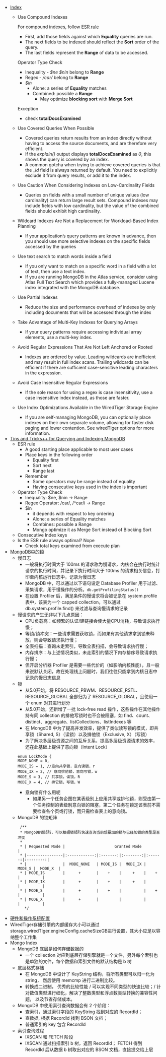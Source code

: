 
- [Index](https://www.mongodb.com/blog/post/performance-best-practices-indexing)
  - Use Compound Indexes
    
    For compound indexes, follow [ESR rule](https://www.alexbevi.com/blog/2020/05/16/optimizing-mongodb-compound-indexes-the-equality-sort-range-esr-rule/)
    - First, add those fields against which **Equality** queries are run.
    - The next fields to be indexed should reflect the **Sort** order of the query.
    - The last fields represent the **Range** of data to be accessed.
    
    Operator Type Check 
    - Inequality - _$ne $nin_ belong to **Range**
    - Regex - _/car/_ belong to **Range**
    - _$in_ 
      - Alone: a series of **Equality** matches
      - Combined: possible a **Range**
        - May optimize **blocking sort** with **Merge Sort**
    
    Exception
      - check **totalDocsExamined**
  - Use Covered Queries When Possible
    - Covered queries return results from an index directly without having to access the source documents, and are therefore very efficient.
    - If the _explain()_ output displays **totalDocsExamined** as _0_, this shows the query is covered by an index.
    - A common gotcha when trying to achieve covered queries is that the __id_ field is always returned by default. You need to explicitly exclude it from query results, or add it to the index.
  - Use Caution When Considering Indexes on Low-Cardinality Fields
    - Queries on fields with a small number of unique values (low cardinality) can return large result sets. Compound indexes may include fields with low cardinality, but the value of the combined fields should exhibit high cardinality.
  - Wildcard Indexes Are Not a Replacement for Workload-Based Index Planning
    - If your application’s query patterns are known in advance, then you should use more selective indexes on the specific fields accessed by the queries
  - Use text search to match words inside a field
    - If you only want to match on a specific word in a field with a lot of text, then use a text index.
    - If you are running MongoDB in the Atlas service, consider using Atlas Full Text Search which provides a fully-managed Lucene index integrated with the MongoDB database.
  - Use Partial Indexes
    - Reduce the size and performance overhead of indexes by only including documents that will be accessed through the index
  - Take Advantage of Multi-Key Indexes for Querying Arrays
    - If your query patterns require accessing individual array elements, use a multi-key index.
  - Avoid Regular Expressions That Are Not Left Anchored or Rooted
    - Indexes are ordered by value. Leading wildcards are inefficient and may result in full index scans. Trailing wildcards can be efficient if there are sufficient case-sensitive leading characters in the expression.
  - Avoid Case Insensitive Regular Expressions
    - If the sole reason for using a regex is case insensitivity, use a case insensitive index instead, as those are faster.
  - Use Index Optimizations Available in the WiredTiger Storage Engine
    - If you are self-managing MongoDB, you can optionally place indexes on their own separate volume, allowing for faster disk paging and lower contention. See wiredTiger options for more information.
- [Tips and Tricks++ for Querying and Indexing MongoDB](https://www.youtube.com/watch?v=5mBY27wVau0&list=PL4RCxklHWZ9u_xtprouvxCvzq2m6q_0_E&index=10)
  - ESR rule
    - A good starting place applicable to most user cases
    - Place keys in the following order
      - Equality first
      - Sort next
      - Range last
    - Remember
      - Some operators may be range instead of equality
      - Having consecutive keys used in the index is important
  - Operator Type Check
    - Inequality: $ne, $nin -> Range
    - Regex Operator: /car/, /^car/i -> Range
    - $in
      - it depends with respect to key ordering
      - Alone: a series of Equality matches
      - Combines: possible a Range
      - Mongo optimize it as Merge Sort instead of Blocking Sort
  - Consecutive Index keys
  - Is the ESR rule always optimal? Nope
    - Check total keys examined from execute plan
- [MongoDB中的锁](https://mp.weixin.qq.com/s/FxaUhtRho5YOpCFgmk1Mdg)
  - 慢日志
    - 一般将执行时间大于 100ms 的请求称为慢请求，内核会在执行时统计请求的执行时间，并记录下执行时间大于 100ms 的请求相关信息，打印至内核运行日志中，记录为慢日志
    - MongoDB 中，可以通过以下语句设定 Database Profiler 用于过滤、采集请求，用于慢操作的分析。`db.getProfilingStatus()`
    - 在设置 Profiler 后，满足条件的慢请求将会被记录在 system.profile 表中，该表为一个 capped collection，可以通过 db.system.profile.find() 来过滤与查询慢请求的记录
  - 慢请求的产生无非以下几点原因：
    - CPU负载高：如频繁的认证/建链接会使大量CPU消耗，导致请求执行慢；
    - 等锁/锁冲突：一些请求需要获取锁，而如果有其他请求拿到锁未释放，则会导致请求执行慢；
    - 全表扫描：查询未走索引，导致全表扫描，会导致请求执行慢；
    - 内存排序：与上述情况类似，未走索引的情况下内存排序导致请求执行慢；
    - 但开启分析器 Profiler 是需要一些代价的（如影响内核性能），且一般来说默认关闭，故在处理线上问题时，我们往往只能拿到内核日志中记录的慢日志信息
  - 锁
    - 从5.0开始，将 RESOURCE_PBWM、RESOURCE_RSTL、RESOURCE_GLOBAL 全部归为了 RESOURCE_GLOBAL，且使用一个 enum 对其进行划分
    - 从5.0开始，还新增了一批 lock-free read 操作，这些操作在其他操作持有同 collection 的排他写锁时也不会被阻塞，如 find、count、distinct、aggregate、listCollections、listIndexes 等
    - 在 MongoDB 中为了提高并发效率，提供了类似读写锁的模式，即共享锁（Shared, S）（读锁）以及排他锁（Exclusive, X）（写锁）
    - 为了解决多层级资源之间的互斥关系，提高多层级资源请求的效率，还在此基础上提供了意向锁（Intent Lock）
    ```
    enum LockMode {
    MODE_NONE = 0,
    MODE_IS = 1, //意向共享锁，意向读锁，r
    MODE_IX = 2, // 意向排他锁，意向写锁，w
    MODE_S = 3, // 共享锁，读锁，R
    MODE_X = 4, // 排它锁，写锁，W
    ```
    - 意向锁有什么用呢
      - 如果另一个任务企图在某表级别上应用共享或排他锁，则受由第一个任务控制的表级别意向锁的阻塞，第二个任务在锁定该表前不需要检查各个页或行锁，而只需检查表上的意向锁。
  - MongoDB 的锁矩阵
    ```
     /**
     * MongoDB锁矩阵，可以根据锁矩阵快速查询当前想要加的锁与已经加锁的类型是否冲突
     *
     * | Requested Mode |                      Granted Mode                     |
     * |----------------|:------------:|:-------:|:--------:|:------:|:--------:|
     * |                |  MODE_NONE   | MODE_IS |  MODE_IX | MODE_S |  MODE_X  |
     * | MODE_IS        |      +       |    +    |     +    |    +   |          |
     * | MODE_IX        |      +       |    +    |     +    |        |          |
     * | MODE_S         |      +       |    +    |          |    +   |          |
     * | MODE_X         |      +       |         |          |        |          |
       */
    ```
-  [硬件和操作系统配置](https://mp.weixin.qq.com/s/FKfbg1qw0XAvK_xc_G6u6A)
  - WiredTiger存储引擎的内部缓存大小可以通过storage.wiredTiger.engineConfig.cacheSizeGB进行设置，其大小应足以容纳整个工作集
- Mongo Index
  - MongoDB 底层是如何存储数据的
    - 一个 collection 对应到底层存储引擎就是一个文件，另外每个索引也是单独的文件，每个数据和索引文件的默认结构是 b 树
  - 底层格式存储
    - 在 MongoDB 中设计了 KeyString 结构，将所有类型可以归一化为 string， 然后使用 memcmp 进行二进制比较。
    - 转换成二进制， 优秀的比较性能 / 可以实现不同类型的快速比较；/ 针对数值类型进行细化，解决了整数类型和浮点数类型转换的兼容性问题， 以及节省存储成本。
  - MongoDB 中使用索引查询数据会有 2 个阶段：
    - 查索引，通过索引字段的 KeyString 找到对应的 RecordId；
    - 查数据, 根据 RecordId 找到 BSON 文档；
    - 普通索引的 key 包含 RecordId
  - 索引查询过程
    - IXSCAN 和 FETCH 阶段
    - IXSCAN 通过扫描索引 b 树，返回 RecordId； FETCH 得到 RecordId 后从数据 b 树取出对应的 BSON 文档，直接提交给上层
  






















